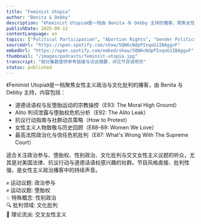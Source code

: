 ```yaml
---
title: "Feminist Utopia"
author: "Benita & Debby"
description: "《Feminist Utopia》是一档由 Benita 与 Debby 主持的播客，聚焦女性主义如何推动尊严、团结与社会正义。节目以美国政治事件为切入点，探讨堕胎权、最高法院政治化、抗议行动与道德话语权，强调跨性别、种族、阶级与宗教交叉性。风格直接、批判性强，适合关注当代美国女性主义政治的听众。"
publishDate: 2025-09-12
contentLanguage: en
topics: ["Political Participation", "Abortion Rights", "Gender Politics", "Cultural Critique", "Intersectional Feminism"]
sourceUrl: "https://open.spotify.com/show/5QN6cNdpPIxqoG1IBAggxF"
embedUrl: "https://open.spotify.com/embed/show/5QN6cNdpPIxqoG1IBAggxF"
thumbnail: "/images/podcasts/feminist-utopia.jpg"
transcript: "部分集数提供参考链接与访谈摘要，详见节目说明页"
status: published
---
```


《Feminist Utopia》是一档聚焦女性主义政治与文化批判的播客，由 Benita 与 Debby 主持，内容包括：

- 道德话语权与反堕胎运动的宗教操控（E93: The Moral High Ground）
- Alito 判词泄露与堕胎权危机分析（E92: The Alito Leak）
- 抗议行动指南与社群动员策略（How to Protest）
- 女性主义人物致敬与历史回顾（E88–89: Women We Love）
- 最高法院政治化与信任危机批判（E87: What's Wrong With The Supreme Court）

适合关注政治参与、堕胎权、性别政治、文化批判与交叉女性主义议题的听众，尤其是对美国法律、抗议行动与道德话语权感兴趣的社群。节目风格直接、批判性强，是女性主义政治播客中的持续声音。

✊ 运动议题: 政治参与  
✊ 运动议题: 堕胎权  
💡 特殊概念: 性别政治  
🔍 批判领域: 文化批判  
🧩 理论流派: 交叉女性主义
